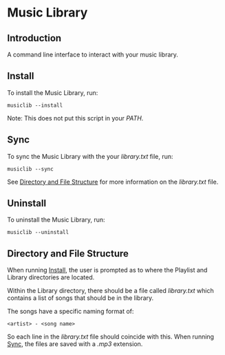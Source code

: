 # Music Library

## Introduction

A command line interface to interact with your music library.

## Install

To install the Music Library, run:

```
musiclib --install
```

Note: This does not put this script in your *PATH*.

## Sync

To sync the Music Library with the your *library.txt* file, run:

```
musiclib --sync
```

See [Directory and File Structure](#directory-and-file-structure) for more
information on the *library.txt* file.

## Uninstall

To uninstall the Music Library, run:

```
musiclib --uninstall
```

## Directory and File Structure

When running [Install](#install), the user is prompted as to where the Playlist
and Library directories are located.

Within the Library directory, there should be a file called *library.txt* which
contains a list of songs that should be in the library.

The songs have a specific naming format of:

```
<artist> - <song name>
```

So each line in the *library.txt* file should coincide with this. When running
[Sync](#sync), the files are saved with a *.mp3* extension.